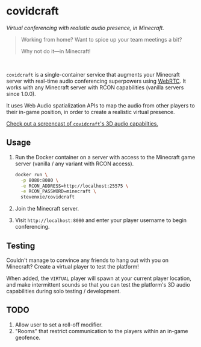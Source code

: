 # covidcraft

_Virtual conferencing with realistic audio presence, in Minecraft._

> Working from home? Want to spice up your team meetings a bit?
>
> Why not do it—in Minecraft!

<br />

`covidcraft` is a single-container service that augments your Minecraft server
with real-time audio conferencing superpowers using
[WebRTC](https://webrtc.org). It works with any Minecraft server with RCON
capabilities (vanilla servers since 1.0.0).

It uses Web Audio spatialization APIs to map the audio from other players to
their in-game position, in order to create a realistic virtual presence.

[Check out a screencast of `covidcraft`'s 3D audio
capabilties.](https://vimeo.com/417468259)

## Usage

1. Run the Docker container on a server with access to the Minecraft game
   server (vanilla / any variant with RCON access).

   ```bash
   docker run \
     -p 8080:8080 \
     -e RCON_ADDRESS=http://localhost:25575 \
     -e RCON_PASSWORD=minecraft \
     stevenxie/covidcraft
   ```

2. Join the Minecraft server.
3. Visit `http://localhost:8080` and enter your player username to begin
   conferencing.

## Testing

Couldn't manage to convince any friends to hang out with you on Minecraft?
Create a virtual player to test the platform!

When added, the `VIRTUAL` player will spawn at your current player location,
and make intermittent sounds so that you can test the platform's 3D audio
capabilities during solo testing / development.

## TODO

1. Allow user to set a roll-off modifier.
2. "Rooms" that restrict communication to the players within an in-game
   geofence.

